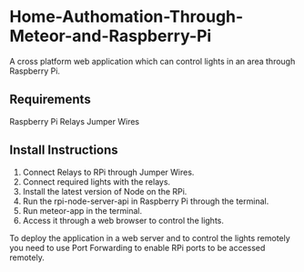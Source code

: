 # Home-Authomation-Through-Meteor-and-Raspberry-Pi
A cross platform web application which can control lights in an area through Raspberry Pi.

## Requirements 
Raspberry Pi
Relays
Jumper Wires

## Install Instructions
1. Connect Relays to RPi through Jumper Wires.
2. Connect required lights with the relays.
3. Install the latest version of Node on the RPi.
4. Run the rpi-node-server-api in Raspberry Pi through the terminal.
5. Run meteor-app in the terminal.
6. Access it through a web browser to control the lights.

To deploy the application in a web server and to control the lights remotely you need to use Port Forwarding to enable RPi ports to be accessed remotely.
